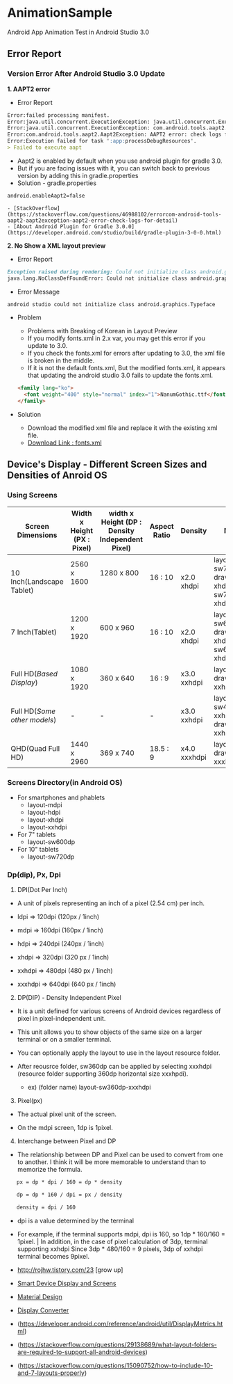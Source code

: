 # AnimationSample
Android App Animation Test in Android Studio 3.0

## Error Report

### Version Error After Android Studio 3.0 Update
**1. AAPT2 error**
- Error Report
```markdown
Error:failed processing manifest.
Error:java.util.concurrent.ExecutionException: java.util.concurrent.ExecutionException: com.android.tools.aapt2.Aapt2Exception: AAPT2 error: check logs for details
Error:java.util.concurrent.ExecutionException: com.android.tools.aapt2.Aapt2Exception: AAPT2 error: check logs for details
Error:com.android.tools.aapt2.Aapt2Exception: AAPT2 error: check logs for details
Error:Execution failed for task ':app:processDebugResources'.
> Failed to execute aapt
```
- Aapt2 is enabled by default when you use android plugin for gradle 3.0.
- But if you are facing issues with it, you can switch back to previous version by adding this in gradle.properties
- Solution - gradle.properties
```markdown
android.enableAapt2=false
```

    - [StackOverflow](https://stackoverflow.com/questions/46988102/errorcom-android-tools-aapt2-aapt2exception-aapt2-error-check-logs-for-detail)
    - [About Android Plugin for Gradle 3.0.0](https://developer.android.com/studio/build/gradle-plugin-3-0-0.html)
    
</hr>

**2. No Show a XML layout preview**
- Error Report
```markdown
Exception raised during rendering: Could not initialize class android.graphics.Typeface
java.lang.NoClassDefFoundError: Could not initialize class android.graphics.Typeface
```
- Error Message
```markdown
android studio could not initialize class android.graphics.Typeface
```
- Problem
    - Problems with Breaking of Korean in Layout Preview
    - If you modify fonts.xml in 2.x var, you may get this error if you update to 3.0.
    - If you check the fonts.xml for errors after updating to 3.0, the xml file is broken in the middle.
    - If it is not the default fonts.xml, But the modified fonts.xml, it appears that updating the android studio 3.0 fails to update the fonts.xml.
    ```markdown
    <family lang="ko"> 
      <font weight="400" style="normal" index="1">NanumGothic.ttf</font> 
    </family>
    ```

- Solution
    - Download the modified xml file and replace it with the existing xml file.
    - [Download Link : fonts.xml](https://drive.google.com/file/d/1iUPfiV980llcwG-2NIAWoYUgHh1YsWUZ/view)

</hr>

## Device's Display - Different Screen Sizes and Densities of Anroid OS

### Using Screens

|Screen Dimensions         |Width x Height (PX : Pixel) |width x Height (DP : Density Independent Pixel) |Aspect Ratio |Density          |Directory Naming of layout            |
|--------------------------|----------------------------|------------------------------------------------|-------------|-----------------|--------------------------------------|
|10 Inch(Landscape Tablet) |2560 x 1600                 |1280 x 800                                      |16 : 10      |x2.0 xhdpi       |layout-sw720dp, drawable-xhdpi(drawable-sw720dp-xhdpi)|
|7 Inch(Tablet)            |1200 x 1920                 |600 x 960                                       |16 : 10      |x2.0 xhdpi       |layout-sw600dp, drawable-xhdpi(drawable-sw600dp-xhdpi)|
|Full HD(_Based Display_)  |1080 x 1920                 |360 x 640                                       |16 : 9       |x3.0 xxhdpi      |layout-xxhdpi, drawable-xxhdpi        |
|Full HD(_Some other models_)  |-                |-                                       |-      |x3.0 xxhdpi      |layout-sw400dp-xxhdpi, drawable-xxhdpi        |
|QHD(Quad Full HD)         |1440 x 2960                 |369 x 740                                       |18.5 : 9     |x4.0 xxxhdpi     |layout-xxxhdpi, drawable-xxxhdpi      |

### Screens Directory(in Android OS)
- For smartphones and phablets
    - layout-mdpi
    - layout-hdpi
    - layout-xhdpi
    - layout-xxhdpi
- For 7" tablets
    - layout-sw600dp
- For 10" tablets
    - layout-sw720dp

### Dp(dip), Px, Dpi

1. DPI(Dot Per Inch)

- A unit of pixels representing an inch of a pixel (2.54 cm) per inch.

- ldpi => 120dpi (120px / 1inch)

- mdpi => 160dpi (160px / 1inch)

- hdpi => 240dpi (240px / 1inch)

- xhdpi => 320dpi (320 px / 1inch)

- xxhdpi => 480dpi (480 px / 1inch)

- xxxhdpi => 640dpi (640 px / 1inch)

2. DP(DIP) - Density Independent Pixel
- It is a unit defined for various screens of Android devices regardless of pixel in pixel-independent unit.

- This unit allows you to show objects of the same size on a larger terminal or on a smaller terminal.

- You can optionally apply the layout to use in the layout resource folder.

- After reousrce folder, sw360dp can be applied by selecting xxxhdpi (resource folder supporting 360dp horizontal size xxxhpdi).
    - ex) (folder name) layout-sw360dp-xxxhdpi

3. Pixel(px)

- The actual pixel unit of the screen.

- On the mdpi screen, 1dp is 1pixel.

4. Interchange between Pixel and DP
- The relationship between DP and Pixel can be used to convert from one to another. I think it will be more memorable to understand than to memorize the formula.
```markdown
   px = dp * dpi / 160 = dp * density

   dp = dp * 160 / dpi = px / density

   density = dpi / 160
```

- dpi is a value determined by the terminal
- For example, if the terminal supports mdpi, dpi is 160, so 1dp * 160/160 = 1pixel.
   | In addition, in the case of pixel calculation of 3dp, terminal supporting xxhdpi Since 3dp * 480/160 = 9 pixels, 3dp of xxhdpi terminal becomes 9pixel.

- http://rojhw.tistory.com/23 [grow up]
- [Smart Device Display and Screens](https://material.io/devices/)
- [Material Design](https://material.io/)
- [Display Converter](https://www.pixplicity.com/dp-px-converter)
- (https://developer.android.com/reference/android/util/DisplayMetrics.html)
- (https://stackoverflow.com/questions/29138689/what-layout-folders-are-required-to-support-all-android-devices)
- (https://stackoverflow.com/questions/15090752/how-to-include-10-and-7-layouts-properly)
